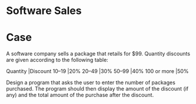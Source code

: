 # Software Sales

# Case

A software company sells a package that retails for $99. Quantity discounts are given according to the following table:

Quantity |Discount
10–19 |20%
20–49 |30%
50–99 |40%
100 or more |50%

Design a program that asks the user to enter the number of packages purchased. The program should then display the amount of the discount (if any) and the total amount of the purchase after the discount.
